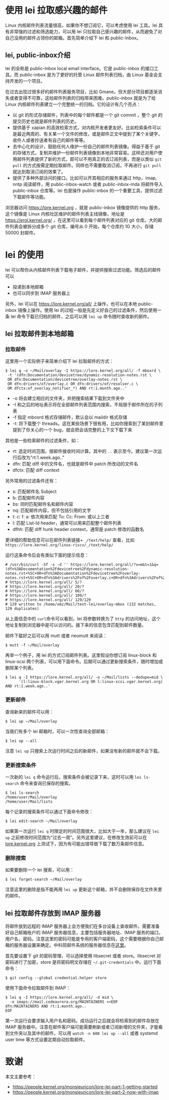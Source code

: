 # 使用 lei 拉取感兴趣的邮件

Linux 内核邮件列表流量很高，如果你不想订阅它，可以考虑使用 lei 工具。lei 具有非常强的过滤和筛选能力，可以用 lei 只拉取自己感兴趣的邮件，从而避免了对自己没用的邮件占领你的邮箱。首先简单介绍下 lei 和 public-inbox。

## lei, public-inbox介绍

lei 的全称是 public-inbox local email interface。它是 public-inbox 的接口工具。而 public-inbox 是为了更好的托管 Linux 邮件列表归档，由 Linux 基金会支持开发的一个项目。

在过去出现过很多好的邮件列表服务项目，比如 Gmane。但大部分项目都逐渐消失或者变得不可靠，这给邮件列表的归档带来困难。public-inbox 就是为了给 Linux 内核邮件列表建立一个完整统一的归档。它的设计有几个亮点：

* 以 git 的形式存储邮件，列表中的每个邮件都是一个 git commit ，整个 git 的提交历史也就是邮件列表的历史。
* 提供基于 xapian 的高效检索方式，对内核开发者更友好。比如检索条件可以是最近两周的、有关某一个文件的修改，或是邮件正文中提到了某个关键字，收件人或者抄送者有自己的邮件等等。
* 去中心化的设计，鼓励任何人维护一份自己的邮件列表镜像。得益于基于 git 的存储方式，复制并维护一份邮件列表镜像到本地非常容易。这样还对用户使用邮件列表提供了新的方式，即可以不用真正的去订阅列表，而是以类似 `git pull` 的方式按需定期拉取邮件。同样也不需要取消订阅，不再进行 `git pull` 就达到取消订阅的效果了。
* 提供了多种外部访问的接口。比如可以开其相应的服务来通过 http，imap, nntp 阅读邮件，用 public-inbox-watch 或者 public-inbox-mda 将邮件导入 public-inbox 仓库等。lei 也是操作 public-inbox 的一个重要工具，提供过滤下载邮件等功能。

浏览器访问 https://lore.kernel.org ，就是 public-inbox 镜像提供的 http 服务，这个镜像是 Linux 内核社区维护的邮件列表主线镜像，地址是 https://erol.kernel.org/ ，在这里可以看到每个邮件列表对应的 git 仓库。大的邮件列表会被拆分成多个 git 仓库，编号从 0 开始，每个仓库约 1G 大小，存储 50000 封邮件。

# lei 的使用

lei 可以帮你从内核邮件列表下载电子邮件，并提供搜索过滤功能。筛选后的邮件可以

* 投递到本地邮箱
* 也可以同步到 IMAP 服务器上

另外，lei 可以在 https://lore.kernel.org/all/ 上操作，也可以在本地 public-inbox 镜像上操作。使用 lei 的过程一般是先定义好自己的过滤条件，然后使用一条 lei 命令下载已归档的邮件，之后可以用 `lei up` 命令随时查收新的邮件。

## lei 拉取邮件到本地邮箱

### 拉取邮件

这里用一个实际例子来简单介绍下 lei 拉取邮件的方式：

```
$ lei q -o ~/Mail/overlay -I https://lore.kernel.org/all/ -f mboxrd \
 -t '(dfn:Documentation/devicetree/dynamic-resolution-notes.rst \
 OR dfn:Documentation/devicetree/overlay-notes.rst \
 OR dfn:drivers/of/overlay.c OR dfn:drivers/of/resolver.c \
 OR dfctx:of_overlay_notifier_*) AND rt:1.month.ago..'
```

* -o 将会建立相应的文件夹，并把搜索结果下载到文件夹中
* -I 和之后的地址表示将在全部邮件列表范围内搜索，不局限于邮件所在的子列表
* -f 指定 mboxrd 格式存储邮件，默认会以 maildir 格式存储
* -t: 将下载整个 threads。这在某些场景下很有用，比如你搜索到了某封邮件里提到了你关心的一个 bug，就会把会话完整的上下文下载下来

其他是一些检索邮件的过滤条件，如：

* rt: 选定时间范围，按邮件接收时间计算。其中的 `..` 表示至今。建议第一次运行后改为"rt:1.week.ago.."
* dfn: 匹配 diff 中的文件名，也就是邮件中 patch 所改动的文件名
* dfctx: 匹配 diff context

另外常用的过滤条件还有：

* s: 匹配邮件名 Subject
* b: 匹配邮件内容
* bs: 同时匹配邮件名和邮件内容
* nq: 匹配邮件内容，但不包括引用的文字
* t: c: f: a: 依次用来匹配 To: Cc: From: 或以上三者
* l: 匹配 List-Id header，通常可以用来匹配整个邮件列表
* dfhh: 匹配 diff hunk header context，通常是 patch 修改的函数名

更详细的帮助信息可以在邮件列表链接+ `_/text/help/` 查看，比如 `https://lore.kernel.org/linux-riscv/_/text/help/`

运行这条命令后会有类似下面的提示信息：

```
# /usr/bin/curl -Sf -s -d '' https://lore.kernel.org/all/?x=m&t=1&q=(dfn%3ADocumentation%2Fdevicetree%2Fdynamic-resolution-notes.rst+%5C+OR+dfn%3ADocumentation%2Fdevicetree%2Foverlay-notes.rst+%5C+OR+dfn%3Adrivers%2Fof%2Foverlay.c+OR+dfn%3Adrivers%2Fof%2Fresolver.c+%5C+OR+dfctx%3Aof_overlay_notifier_*)+AND+rt%3A1697109859..
# https://lore.kernel.org/all/ 5/?
# https://lore.kernel.org/all/ 20/?
# https://lore.kernel.org/all/ 60/?
# https://lore.kernel.org/all/ 109/?
# https://lore.kernel.org/all/ 129/129
# 129 written to /home/xmz/Mail/test-lei/overlay-mbox (132 matches, 129 duplicates)
```

从上面信息中的 `curl`命令可以看到，lei 将参数转换为了 `http` 的访问地址，这个地址复制到浏览器中是可以访问的。接下来的信息包含匹配到邮件数量。

邮件下载好之后可以用 mutt 或者 neomutt 来阅读：

```
$ mutt -f ~/Mail/overlay
```

再举一个例子，用 lei 的方式订阅邮件列表。这里假设你想订阅 linux-block 和 linux-scsi 两个列表，可以用下面命令。后期可以通过更新搜索条件，随时增加或删除某个列表。

```
$ lei q -I https://lore.kernel.org/all/ -o ~/Mail/lists --dedupe=mid \
      '(l:linux-block.vger.kernel.org OR l:linux-scsi.vger.kernel.org) AND rt:1.week.ago..'
```

### 更新邮件

查询新来的邮件可以用：

```
$ lei up ~/Mail/overlay
```

当我们有多个 lei 邮箱时，可以一次性查询全部邮箱：

```
$ lei up --all
```

注意 `lei up` 只搜索上次运行时间之后的新邮件，如果没有新的邮件就不会下载。

### 更新搜索条件

一次新的 `lei q` 命令运行后，搜索条件会被记录下来，这时可以用 `lei ls-search` 命令来查询已保存的搜索。

```
$ lei ls-search
/home/user/Mail/overlay
/home/user/Mail/lists
```

每个记录的搜索条件可以通过下面命令修改：

```
$ lei edit-search ~/Mail/overlay
```

如果第一次运行 `lei q` 时限定的时间范围很大，比如大于一年，那么建议在 `lei up` 之前修改时间范围为“过去一周”。另外这里建议，在修改生效前可以在 [lore.kernel.org](https://lore.kernel.org) 上测试下，因为有可能出错导致下载了数万条邮件信息。

### 删除搜索

如果要删除一个 lei 搜索，可以用：

```
$ lei forget-search ~/Mail/overlay
```

注意这里的删除是指不能再用 `lei up` 更新这个邮箱，并不会删除保存在文件夹里的邮件。

## lei 拉取邮件存放到 IMAP 服务器

将邮件放到远程的 IMAP 服务器上会方便我们在多台设备上查收邮件。需要准备好自己邮箱账户的 IMAP 服务器信息，主要包括服务器地址、IMAP 服务的端口，用户名，密码。注意这里的密码可能是专用的客户端密码，这个需要根据你自己邮箱的服务器设置来确定。中科院邮件系统的服务器信息在[这里](https://help.cstnet.cn/changjianwenti/youjianshoufa/xitongcanshu.html)。

首先要设置下 git 的密码管理，可以选择使用 libsecret 或者 store。libsecret 对密码进行了加密，store 是将密码明文存储在 `~/.git-credentials` 中。运行下面命令：

```
$ git config --global credential.helper store
```

使用下面命令拉取邮件到 IMAP：

```
$ lei q -I https://lore.kernel.org/all/ -d mid \
  -o imaps://mail.codeaurora.org/MAINTAINERS <<EOF
dfn:MAINTAINERS AND rt:1.month.ago..
EOF
```

第一次运行会要求输入用户名和密码。成功运行之后就会将检索到的邮件存放在 IMAP 服务器中。注意在邮件客户端可能需要刷新或者订阅新增的文件夹，才能看到文件夹以及其中的邮件。可以用 `watch -n 600 lei up --all` 或者 systemd user time 等方式设置定期自动拉取邮件。


# 致谢

本文主要参考：

* https://people.kernel.org/monsieuricon/lore-lei-part-1-getting-started
* https://people.kernel.org/monsieuricon/lore-lei-part-2-now-with-imap

